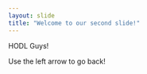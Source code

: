 ```yaml
---
layout: slide
title: "Welcome to our second slide!"
---
```

HODL Guys!

Use the left arrow to go back!
